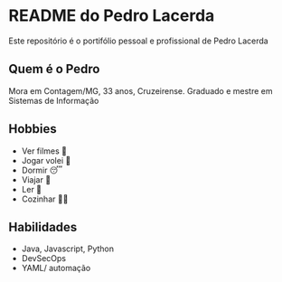 # README do Pedro Lacerda

Este repositório é o portifólio pessoal e profissional de Pedro Lacerda

## Quem é o Pedro

Mora em Contagem/MG, 33 anos, Cruzeirense. Graduado e mestre em Sistemas de Informação

## Hobbies

- Ver filmes 🎥
- Jogar volei 🏐
- Dormir 😴
- Viajar 🚗
- Ler 📗
- Cozinhar 🧑‍🍳 

## Habilidades

- Java, Javascript, Python
- DevSecOps
- YAML/ automação
